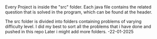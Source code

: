 Every Project is inside the "src" folder. Each java file contains the related question that is solved in the program, which can be found at the header.

The src folder is divided into folders containing problems of varying difficulty level. I did my best to sort all the problems that i have done and pushed in this repo
Later i might add more folders.    -22-01-2025
